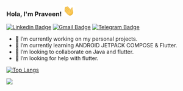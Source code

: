 ### Hola, I'm Praveen! <img src="https://raw.githubusercontent.com/ABSphreak/ABSphreak/master/gifs/Hi.gif" width="30px">

[![Linkedin Badge](https://img.shields.io/badge/-Praveen_Kumar-blue?style=flat-square&logo=Linkedin&logoColor=white&link=https://www.linkedin.com/in/praveen-kumar-a216391b9/)](https://www.linkedin.com/in/praveenkumar-programmer/)
[![Gmail Badge](https://img.shields.io/badge/-praveenkumar.programmer@gmail.com-c14438?style=flat-square&logo=Gmail&logoColor=white&link=mailto:praveenkumar.programmer@gmail.com)](mailto:praveenkumar.programmer@gmail.com)
[![Telegram Badge](https://img.shields.io/badge/-Praveen_Kumar-grey?style=flat-square&logo=Telegram&logoColor=white&link=https://t.me/Harishwarrior)](https://t.me/praveenkumarkpk)


- 🔭 I’m currently working on my personal projects.
- 🌱 I’m currently learning ANDROID JETPACK COMPOSE & Flutter.
- 👯 I’m looking to collaborate on Java and flutter.
- 🤔 I’m looking for help with flutter.

[![Top Langs](https://github-readme-stats.vercel.app/api/top-langs/?username=praveenkumar-programmer&theme=vue-dark&layout=compact)](https://github.com/anuraghazra/github-readme-stats)

<img src="https://github-readme-stats.vercel.app/api?username=praveenkumar-programmer&theme=vue-dark&show_icons=true">
